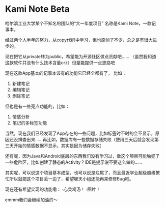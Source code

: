 # Kami Note Beta

哈尔滨工业大学某个不知名的团队的“大一年度项目”
名称是Kami Note，一款记事本。

经过两个人半年的努力，从copy代码中学习，但也原创了不少，总之是有很大进步的。

现在把它从private转为public，希望能为开源社区做点贡献吧……
（虽然我知道这款软件并没有什么技术含量orz）但是能提供一点思路吧  

现在这款App基本的记事本该有的功能它已经全都有了，
比如：
1. 新建笔记
2. 编辑笔记
3. 删除笔记

但也是有一些亮点功能的，比如：
1. 情感分析
2. 笔记的多标签功能
  
当然，现在我们已经发现了App存在的一些问题，比如标签时不时的会不显示，原因还没排查出来……再比如，数据库有一些数据存储失败（使用三天后就会发现第三天开始的情感数据不显示，其实是因为储存失败）

还有呢，因为Java和Android底层的东西我们没有学习过，做这个项目可能触犯了一些危险区，比如创建了静态的Activity？IDE是提示说不要这么做的……

其实呢，可以说这个项目基本成型，也可以说是烂尾了，而且最近学业超级超级繁忙所以就把这个项目丢一边了，希望哪天小组还能再来修修Bug吧。

现在还有希望实现的功能嘞：
·心灵鸡汤！
·图片！

emmm我们会继续加油的～
